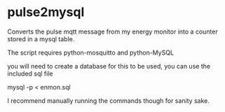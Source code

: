 pulse2mysql
===========

Converts the pulse mqtt message from my energy monitor into a counter stored in a mysql table.

The script requires python-mosquitto and python-MySQL

you will need to create a database for this to be used, you can use the included sql file

mysql -p < enmon.sql

I recommend manually running the commands though for sanity sake.
